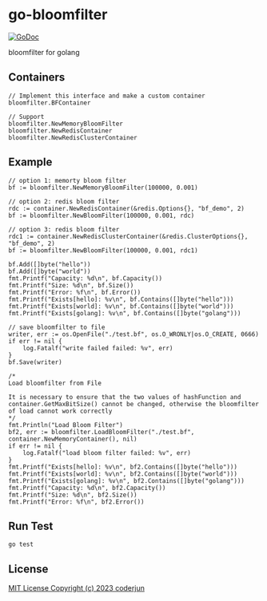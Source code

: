 # go-bloomfilter
[![GoDoc](https://godoc.org/github.com/Ensteinjun/go-bloomfilter?status.png)](https://godoc.org/github.com/Ensteinjun/go-bloomfilter)

bloomfilter for golang

## Containers
```golang
// Implement this interface and make a custom container
bloomfilter.BFContainer

// Support
bloomfilter.NewMemoryBloomFilter
bloomfilter.NewRedisContainer
bloomfilter.NewRedisClusterContainer
```


## Example
```golang
// option 1: memorty bloom filter
bf := bloomfilter.NewMemoryBloomFilter(100000, 0.001)

// option 2: redis bloom filter
rdc := container.NewRedisContainer(&redis.Options{}, "bf_demo", 2)
bf := bloomfilter.NewBloomFilter(100000, 0.001, rdc)

// option 3: redis bloom filter
rdc1 := container.NewRedisClusterContainer(&redis.ClusterOptions{}, "bf_demo", 2)
bf := bloomfilter.NewBloomFilter(100000, 0.001, rdc1)

bf.Add([]byte("hello"))
bf.Add([]byte("world"))
fmt.Printf("Capacity: %d\n", bf.Capacity())
fmt.Printf("Size: %d\n", bf.Size())
fmt.Printf("Error: %f\n", bf.Error())
fmt.Printf("Exists[hello]: %v\n", bf.Contains([]byte("hello")))
fmt.Printf("Exists[world]: %v\n", bf.Contains([]byte("world")))
fmt.Printf("Exists[golang]: %v\n", bf.Contains([]byte("golang")))

// save bloomfilter to file
writer, err := os.OpenFile("./test.bf", os.O_WRONLY|os.O_CREATE, 0666)
if err != nil {
    log.Fatalf("write failed failed: %v", err)
}
bf.Save(writer)

/*
Load bloomfilter from File

It is necessary to ensure that the two values ​​of hashFunction and container.GetMaxBitSize() cannot be changed, otherwise the bloomfilter of load cannot work correctly
*/ 
fmt.Println("Load Bloom Filter")
bf2, err := bloomfilter.LoadBloomFilter("./test.bf", container.NewMemoryContainer(), nil)
if err != nil {
    log.Fatalf("load bloom filter failed: %v", err)
}
fmt.Printf("Exists[hello]: %v\n", bf2.Contains([]byte("hello")))
fmt.Printf("Exists[world]: %v\n", bf2.Contains([]byte("world")))
fmt.Printf("Exists[golang]: %v\n", bf2.Contains([]byte("golang")))
fmt.Printf("Capacity: %d\n", bf2.Capacity())
fmt.Printf("Size: %d\n", bf2.Size())
fmt.Printf("Error: %f\n", bf2.Error())
```

## Run Test
```shell
go test
```

## License
[MIT License Copyright (c) 2023 coderjun](http://opensource.org/licenses/MIT)